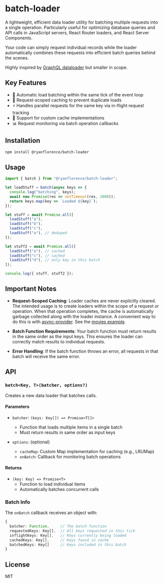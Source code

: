 # batch-loader

A lightweight, efficient data loader utility for batching multiple requests into a single operation. Particularly useful for optimizing database queries and API calls in JavaScript servers, React Router loaders, and React Server Components.

Your code can simply request individual records while the loader automatically combines these requests into efficient batch queries behind the scenes.

Highly inspired by [GraphQL dataloader](https://github.com/graphql/dataloader) but smaller in scope.

## Key Features

- 🚀 Automatic load batching within the same tick of the event loop
- 💾 Request-scoped caching to prevent duplicate loads
- ⚡️ Handles parallel requests for the same key via in-flight request tracking
- 🔄 Support for custom cache implementations
- 📊 Request monitoring via batch operation callbacks

## Installation

```bash
npm install @ryanflorence/batch-loader
```

## Usage

```js
import { batch } from "@ryanflorence/batch-loader";

let loadStuff = batch(async keys => {
  console.log("batching", keys);
  await new Promise(res => setTimeout(res, 2000));
  return keys.map(key => `Loaded ${key}`);
});

let stuff = await Promise.all([
  loadStuff("a"),
  loadStuff("b"),
  loadStuff("c"),
  loadStuff("a"), // deduped
]);

let stuff2 = await Promise.all([
  loadStuff("a"), // cached
  loadStuff("c"), // cached
  loadStuff("d"), // only key in this batch
]);

console.log({ stuff, stuff2 });
```

## Important Notes

- **Request-Scoped Caching**: Loader caches are never explicitly cleared. The intended usage is to create loaders within the scope of a request or operation. When that operation completes, the cache is automatically garbage collected along with the loader instance. A convenient way to do this is with [async-provider](https://github.com/ryanflorence/async-provider). See the [movies example](./examples/movies/app.ts#L10-L18).

- **Batch Function Requirements**: Your batch function must return results in the same order as the input keys. This ensures the loader can correctly match results to individual requests.

- **Error Handling**: If the batch function throws an error, all requests in that batch will receive the same error.

## API

### `batch<Key, T>(batcher, options?)`

Creates a new data loader that batches calls.

#### Parameters

- `batcher`: `(keys: Key[]) => Promise<T[]>`

  - Function that loads multiple items in a single batch
  - Must return results in same order as input keys

- `options`: (optional)
  - `cacheMap`: Custom Map implementation for caching (e.g., LRUMap)
  - `onBatch`: Callback for monitoring batch operations

#### Returns

- `(key: Key) => Promise<T>`
  - Function to load individual items
  - Automatically batches concurrent calls

### Batch Info

The `onBatch` callback receives an object with:

```typescript
{
  batcher: Function,     // The batch function
  requestedKeys: Key[],  // All keys requested in this tick
  inflightKeys: Key[],   // Keys currently being loaded
  cachedKeys: Key[],     // Keys found in cache
  batchedKeys: Key[]     // Keys included in this batch
}
```

## License

MIT
